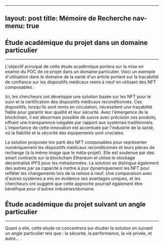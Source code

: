  ---
layout: post
title: Mémoire de Recherche
nav-menu: true
---

<h2 id="content">Étude académique du projet dans un domaine particulier </h2>
<hr />
<p> L'objectif principal de cette étude académique portera sur la mise en examin du POC de ce projet dans un domaine particulier. Voici un exemple d'utilisation dans le domaine de la santé d'un article portant sur la tracabilité de confiance sur les dispositifs médicaux remis à neuf en utilisant des NFT composables :</p>
<p>Ici, les chercheurs ont développé une solution basée sur les NFT  pour le suivi et la certification des dispositifs médicaux reconditionnés. Ces dispositifs, lorsqu'ils sont remis en circulation, nécessitent une traçabilité fiable pour garantir leur qualité et leur sécurité. Avec l'émergence de la blockchain, il est désormais possible de suivre avec précision ces produits, offrant une transparence inégalée par rapport aux systèmes traditionnels. L'importance de cette innovation est accentuée par l'industrie de la santé, où la fiabilité et la sécurité des équipements sont cruciales. </p>
<p>La solution proposée tire parti des NFT composables pour représenter numériquement les dispositifs médicaux reconditionnés et leurs pièces de rechange (à la même image que le méta-projet). Elle est soutenue par des smart contracts sur la blockchain Ethereum et utilise le stockage décentralisé IPFS pour les métadonnées. La solution se distingue également des autres par sa capacité à mettre à jour dynamiquement les NFT pour refléter les changements lors de la remise à neuf. Une comparaison avec d'autres systèmes a mis en évidence ses avantages uniques, et les chercheurs ont suggéré que cette approche pourrait également être bénéfique pour d'autres industries/domaine.</p>

<h2 id="content">Étude académique du projet suivant un angle particulier </h2>
 <hr />
<p>Quant à elle, cette etude ce concentrera sur étudier la solution en suivant un angle particulier tels que : la sécurité, la performance, la vie privée, et autre... .</p>



